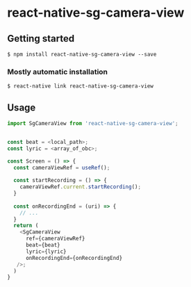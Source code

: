 # react-native-sg-camera-view

## Getting started

`$ npm install react-native-sg-camera-view --save`

### Mostly automatic installation

`$ react-native link react-native-sg-camera-view`

## Usage
```javascript
import SgCameraView from 'react-native-sg-camera-view';


const beat = <local_path>;
const lyric = <array_of_obc>;

const Screen = () => {
  const cameraViewRef = useRef();
  
  const startRecording = () => {
    cameraViewRef.current.startRecording();
  }
  
  const onRecordingEnd = (uri) => {
    // ...
  }
  return (
    <SgCameraView 
      ref={cameraViewRef}
      beat={beat} 
      lyric={lyric}
      onRecordingEnd={onRecordingEnd}
   />;
  )
}
```

